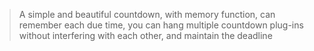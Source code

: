 > A simple and beautiful countdown, with memory function, can remember each due time, you can hang multiple countdown plug-ins without interfering with each other, and maintain the deadline